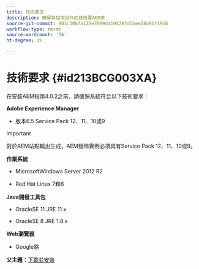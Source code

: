 ```yaml
---
title: 技術要求
description: 瞭解與指南協作的技術要AEM求
source-git-commit: 801c306fa120e7889d4b9428fd5bee2849bf1956
workflow-type: tm+mt
source-wordcount: '76'
ht-degree: 3%

---
```



# 技術要求 {#id213BCG003XA}

在安裝AEM指南4.0.2之前，請確保系統符合以下技術要求：

**Adobe Experience Manager**

- 版本6.5 Service Pack 12、11、10或9

>[!IMPORTANT]
>
> 對於AEM站點輸出生成，AEM發佈實例必須具有Service Pack 12、11、10或9。

**作業系統**

- MicrosoftWindows Server 2012 R2

- Red Hat Linux 7和6


**Java開發工具包**

- OracleSE 11 JRE 11.x

- OracleSE 8 JRE 1.8.x


**Web瀏覽器**

- Google鉻


**父主題：**[&#x200B;下載並安裝](download-install.md)

